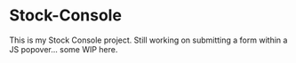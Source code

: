 # Stock-Console

This is my Stock Console project. Still working on submitting a form within a JS popover... some WIP here.
